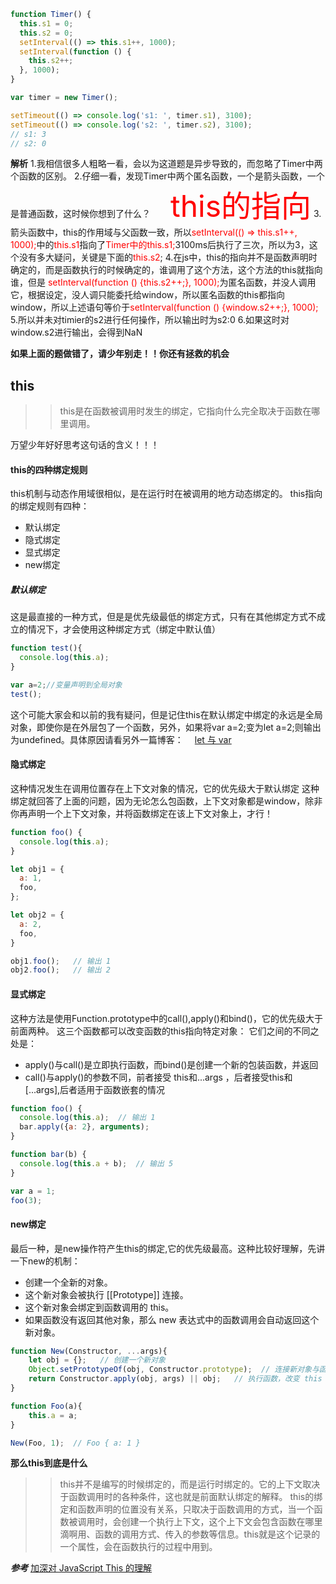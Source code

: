 ```Javascript
function Timer() {
  this.s1 = 0;
  this.s2 = 0;
  setInterval(() => this.s1++, 1000);
  setInterval(function () {
    this.s2++;
  }, 1000);
}

var timer = new Timer();

setTimeout(() => console.log('s1: ', timer.s1), 3100);
setTimeout(() => console.log('s2: ', timer.s2), 3100);
// s1: 3
// s2: 0

```

**解析**
1.我相信很多人粗略一看，会以为这道题是异步导致的，而忽略了Timer中两个函数的区别。
2.仔细一看，发现Timer中两个匿名函数，一个是箭头函数，一个是普通函数，这时候你想到了什么？
&emsp;&emsp;<font color=red size=13>this的指向</font>
3.箭头函数中，this的作用域与父函数一致，所以<font color=red>setInterval(() => this.s1++, 1000);</font>中的<font color=red>this.s1</font>指向了<font color=red>Timer中的this.s1;</font>3100ms后执行了三次，所以为3，这个没有多大疑问，关键是下面的<font color=red>this.s2</font>;
4.在js中，this的指向并不是函数声明时确定的，而是函数执行的时候确定的，谁调用了这个方法，这个方法的this就指向谁，但是<font color=red>   setInterval(function () {this.s2++;}, 1000);</font>为匿名函数，并没人调用它，根据设定，没人调只能委托给window，所以匿名函数的this都指向window，所以上述语句等价于<font color=red>setInterval(function () {window.s2++;}, 1000);</font>
5.所以并未对timier的s2进行任何操作，所以输出时为s2:0
6.如果这时对window.s2进行输出，会得到NaN

**如果上面的题做错了，请少年别走！！你还有拯救的机会**

## this
>>this是在函数被调用时发生的绑定，它指向什么完全取决于函数在哪里调用。

万望少年好好思考这句话的含义！！！
#### this的四种绑定规则
this机制与动态作用域很相似，是在运行时在被调用的地方动态绑定的。
this指向的绑定规则有四种：
+ 默认绑定
+ 隐式绑定
+ 显式绑定
+ new绑定

##### 默认绑定
这是最直接的一种方式，但是是优先级最低的绑定方式，只有在其他绑定方式不成立的情况下，才会使用这种绑定方式（绑定中默认值）
```javascript
function test(){
  console.log(this.a);
}

var a=2;//变量声明到全局对象
test();
```
这个可能大家会和以前的我有疑问，但是记住this在默认绑定中绑定的永远是全局对象，即使你是在外层包了一个函数，另外，如果将var a=2;变为let a=2;则输出为undefined。具体原因请看另外一篇博客：
&emsp;[let 与 var](./let_var.md)
#### 隐式绑定
这种情况发生在调用位置存在上下文对象的情况，它的优先级大于默认绑定
这种绑定就回答了上面的问题，因为无论怎么包函数，上下文对象都是window，除非你再声明一个上下文对象，并将函数绑定在该上下文对象上，才行！
```javascript
function foo() {
  console.log(this.a);
}

let obj1 = {
  a: 1,
  foo,
};

let obj2 = {
  a: 2,
  foo,
}

obj1.foo();   // 输出 1
obj2.foo();   // 输出 2
```
#### 显式绑定
这种方法是使用Function.prototype中的call(),apply()和bind()，它的优先级大于前面两种。
这三个函数都可以改变函数的this指向特定对象：
它们之间的不同之处是：
+ apply()与call()是立即执行函数，而bind()是创建一个新的包装函数，并返回
+ call()与apply()的参数不同，前者接受 this和...args ，后者接受this和[...args],后者适用于函数嵌套的情况
```javascript
function foo() {
  console.log(this.a);  // 输出 1
  bar.apply({a: 2}, arguments);
}

function bar(b) {
  console.log(this.a + b);  // 输出 5
}

var a = 1;
foo(3);
```
#### new绑定
最后一种，是new操作符产生this的绑定,它的优先级最高。这种比较好理解，先讲一下new的机制：
+ 创建一个全新的对象。
+ 这个新对象会被执行 [[Prototype]] 连接。
+ 这个新对象会绑定到函数调用的 this。
+ 如果函数没有返回其他对象，那么 new 表达式中的函数调用会自动返回这个新对象。
```javascript
function New(Constructor, ...args){
    let obj = {};   // 创建一个新对象
    Object.setPrototypeOf(obj, Constructor.prototype);  // 连接新对象与函数的原型
    return Constructor.apply(obj, args) || obj;   // 执行函数，改变 this 指向新的对象
}

function Foo(a){
    this.a = a;
}

New(Foo, 1);  // Foo { a: 1 }
```

**那么this到底是什么**
>>this并不是编写的时候绑定的，而是运行时绑定的。它的上下文取决于函数调用时的各种条件，这也就是前面默认绑定的解释。
this的绑定和函数声明的位置没有关系，只取决于函数调用的方式，当一个函数被调用时，会创建一个执行上下文，这个上下文会包含函数在哪里滴啊用、函数的调用方式、传入的参数等信息。this就是这个记录的一个属性，会在函数执行的过程中用到。

***参考***
[加深对 JavaScript This 的理解](https://juejin.im/post/596a28f6f265da6c360a2716)